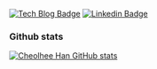 [![Tech Blog Badge](http://img.shields.io/badge/-Tech%20blog-black?style=flat-square&logo=github&link=https://chhanz.github.io/)](https://chhanz.github.io/) 
[![Linkedin Badge](https://img.shields.io/badge/-LinkedIn-blue?style=flat-square&logo=Linkedin&logoColor=white&link=https://linkedin.com/in/chhanz/)](https://linkedin.com/in/chhanz/) 

### Github stats
[![Cheolhee Han GitHub stats](https://github-readme-stats-git-masterrstaa-rickstaa.vercel.app/api?username=chhanz&show_icons=true)](https://github.com/anuraghazra/github-readme-stats)
